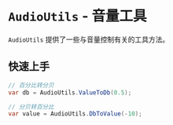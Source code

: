 # `AudioUtils` - 音量工具

`AudioUtils` 提供了一些与音量控制有关的工具方法。


## 快速上手
```C#
// 百分比转分贝
var db = AudioUtils.ValueToDb(0.5);

// 分贝转百分比
var value = AudioUtils.DbToValue(-10);

```